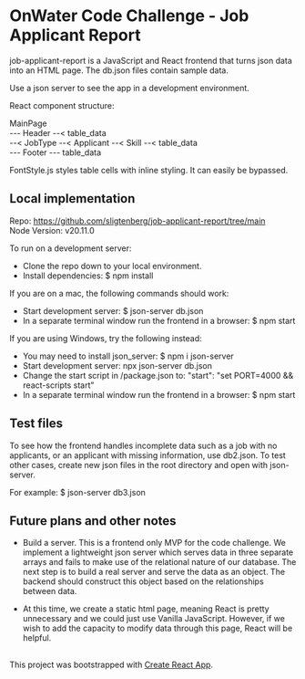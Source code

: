 # OnWater Code Challenge - Job Applicant Report

job-applicant-report is a JavaScript and React frontend that turns json data into an HTML page. The db.json files contain sample data.

Use a json server to see the app in a development environment.

React component structure:

MainPage  
--- Header --< table_data  
--< JobType --< Applicant --< Skill --< table_data  
--- Footer --- table_data

FontStyle.js styles table cells with inline styling. It can easily be bypassed.

## Local implementation

Repo: https://github.com/sligtenberg/job-applicant-report/tree/main  
Node Version: v20.11.0  

To run on a development server:  
 - Clone the repo down to your local environment.
 - Install dependencies: $ npm install

If you are on a mac, the following commands should work:

 - Start development server: $ json-server db.json
  - In a separate terminal window run the frontend in a browser: $ npm start

If you are using Windows, try the following instead:

 - You may need to install json_server: $ npm i json-server
 - Start development server: npx json-server db.json
 - Change the start script in /package.json to: "start": "set PORT=4000 && react-scripts start"
 - In a separate terminal window run the frontend in a browser: $ npm start

## Test files

To see how the frontend handles incomplete data such as a job with no applicants, or an applicant with missing information, use db2.json. To test other cases, create new json files in the root directory and open with json-server.

For example: $ json-server db3.json

## Future plans and other notes

 - Build a server. This is a frontend only MVP for the code challenge. We implement a lightweight json server which serves data in three separate arrays and fails to make use of the relational nature of our database. The next step is to build a real server and serve the data as an object. The backend should construct this object based on the relationships between data.

 - At this time, we create a static html page, meaning React is pretty unnecessary and we could just use Vanilla JavaScript. However, if we wish to add the capacity to modify data through this page, React will be helpful.

##

This project was bootstrapped with [Create React App](https://github.com/facebook/create-react-app).